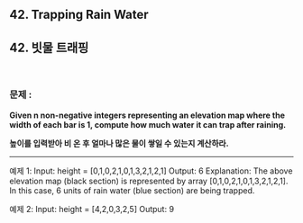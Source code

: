 ## 42. Trapping Rain Water
## 42. 빗물 트래핑

<br>

### 문제 : 

**Given n non-negative integers representing an elevation map where the width of each bar is 1, compute how much water it can trap after raining.**

**높이를 입력받아 비 온 후 얼마나 많은 물이 쌓일 수 있는지 계산하라.**

--------------------------------------

예제 1:
Input: height = [0,1,0,2,1,0,1,3,2,1,2,1]
Output: 6
Explanation: The above elevation map (black section) is represented by array [0,1,0,2,1,0,1,3,2,1,2,1]. In this case, 6 units of rain water (blue section) are being trapped.

예제 2:
Input: height = [4,2,0,3,2,5]
Output: 9